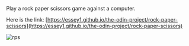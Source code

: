 Play a rock paper scissors game against a computer.<br>

Here is the link: [https://essey1.github.io/the-odin-project/rock-paper-scissors](https://essey1.github.io/the-odin-project/rock-paper-scissors) <br>

![rps](https://github.com/essey1/the-odin-project/assets/111381905/b5f083cc-3ab9-4c1a-9605-28764aac330e)

